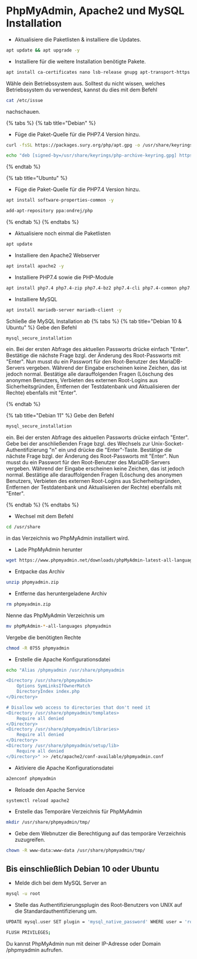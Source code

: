 # PhpMyAdmin, Apache2 und MySQL Installation

* Aktualisiere die Paketlisten & installiere die Updates.

```bash
apt update && apt upgrade -y
```

* Installiere für die weitere Installation benötigte Pakete.

```bash
apt install ca-certificates nano lsb-release gnupg apt-transport-https curl unzip -y
```

Wähle dein Betriebssystem aus.
Solltest du nicht wissen, welches Betriebssystem du verwendest, kannst du dies mit dem Befehl
```bash
cat /etc/issue
```
nachschauen.

{% tabs %}
{% tab title="Debian" %}
* Füge die Paket-Quelle für die PHP7.4 Version hinzu.

```bash
curl -fsSL https://packages.sury.org/php/apt.gpg -o /usr/share/keyrings/php-archive-keyring.gpg
```

```bash
echo "deb [signed-by=/usr/share/keyrings/php-archive-keyring.gpg] https://packages.sury.org/php/ $(lsb_release -sc) main" > /etc/apt/sources.list.d/php.list
```
{% endtab %}

{% tab title="Ubuntu" %}
* Füge die Paket-Quelle für die PHP7.4 Version hinzu.

```bash
apt install software-properties-common -y
```

```bash
add-apt-repository ppa:ondrej/php
```
{% endtab %}
{% endtabs %}

* Aktualisiere noch einmal die Paketlisten
```bash
apt update
```

* Installiere den Apache2 Webserver
```bash
apt install apache2 -y
```

* Installiere PHP7.4 sowie die PHP-Module
```bash
apt install php7.4 php7.4-zip php7.4-bz2 php7.4-cli php7.4-common php7.4-xsl php7.4-curl php7.4-opcache php7.4-gd php7.4-intl php7.4-json php7.4-mbstring php7.4-mysql php7.4-readline php7.4-xml libapache2-mod-php7.4 -y
```

* Installiere MySQL
```bash
apt install mariadb-server mariadb-client -y
```

Schließe die MySQL Installation ab
{% tabs %}
{% tab title="Debian 10 & Ubuntu" %}
Gebe den Befehl 
```bash
mysql_secure_installation
``` 
ein. Bei der ersten Abfrage des aktuellen Passworts drücke einfach "Enter". Bestätige die nächste Frage bzgl. der Änderung des Root-Passworts mit "Enter". Nun musst du ein Passwort für den Root-Benutzer des MariaDB-Servers vergeben. Während der Eingabe erscheinen keine Zeichen, das ist jedoch normal. Bestätige alle darauffolgenden Fragen (Löschung des anonymen Benutzers, Verbieten des externen Root-Logins aus Sicherheitsgründen, Entfernen der Testdatenbank und Aktualisieren der Rechte) ebenfalls mit "Enter".

{% endtab %}

{% tab title="Debian 11" %}
Gebe den Befehl 
```bash
mysql_secure_installation
```
ein. Bei der ersten Abfrage des aktuellen Passworts drücke einfach "Enter". Gebe bei der anschließenden Frage bzgl. des Wechsels zur Unix-Socket-Authentifizierung "n" ein und drücke die "Enter"-Taste. Bestätige die nächste Frage bzgl. der Änderung des Root-Passworts mit "Enter". Nun musst du ein Passwort für den Root-Benutzer des MariaDB-Servers vergeben. Während der Eingabe erscheinen keine Zeichen, das ist jedoch normal. Bestätige alle darauffolgenden Fragen (Löschung des anonymen Benutzers, Verbieten des externen Root-Logins aus Sicherheitsgründen, Entfernen der Testdatenbank und Aktualisieren der Rechte) ebenfalls mit "Enter".

{% endtab %}
{% endtabs %}

* Wechsel mit dem Befehl
```bash
cd /usr/share
```
in das Verzeichnis wo PhpMyAdmin installiert wird.

* Lade PhpMyAdmin herunter
```bash
wget https://www.phpmyadmin.net/downloads/phpMyAdmin-latest-all-languages.zip -O phpmyadmin.zip
```

* Entpacke das Archiv
```bash
unzip phpmyadmin.zip
```

* Entferne das heruntergeladene Archiv
```bash
rm phpmyadmin.zip
```

Nenne das PhpMyAdmin Verzeichnis um
```bash
mv phpMyAdmin-*-all-languages phpmyadmin
```

Vergebe die benötigten Rechte
```bash
chmod -R 0755 phpmyadmin
```

* Erstelle die Apache Konfigurationsdatei
```bash
echo "Alias /phpmyadmin /usr/share/phpmyadmin

<Directory /usr/share/phpmyadmin>
    Options SymLinksIfOwnerMatch
    DirectoryIndex index.php
</Directory>

# Disallow web access to directories that don't need it
<Directory /usr/share/phpmyadmin/templates>
    Require all denied
</Directory>
<Directory /usr/share/phpmyadmin/libraries>
    Require all denied
</Directory>
<Directory /usr/share/phpmyadmin/setup/lib>
    Require all denied
</Directory>" >> /etc/apache2/conf-available/phpmyadmin.conf
```

* Aktiviere die Apache Konfigurationsdatei
```bash
a2enconf phpmyadmin
```

* Reloade den Apache Service
```bash
systemctl reload apache2
```

* Erstelle das Temporäre Verzeichnis für PhpMyAdmin
```bash 
mkdir /usr/share/phpmyadmin/tmp/
```

* Gebe dem Webnutzer die Berechtigung auf das temporäre Verzeichnis zuzugreifen.
```bash
chown -R www-data:www-data /usr/share/phpmyadmin/tmp/
```

## Bis einschließlich Debian 10 oder Ubuntu

* Melde dich bei dem MySQL Server an
```bash
mysql -u root
```

* Stelle das Authentifizierungsplugin des Root-Benutzers von UNIX auf die Standardauthentifizierung um.
```bash
UPDATE mysql.user SET plugin = 'mysql_native_password' WHERE user = 'root' AND plugin = 'unix_socket';
```
```bash 
FLUSH PRIVILEGES;
```

Du kannst PhpMyAdmin nun mit deiner IP-Adresse oder Domain /phpmyadmin aufrufen.